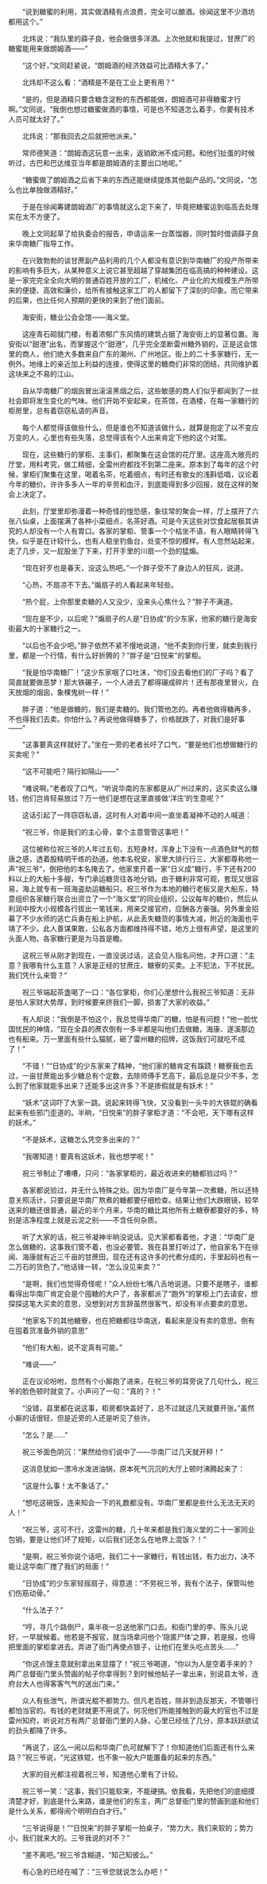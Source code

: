　　“说到糖蜜的利用，其实做酒精有点浪费，完全可以酿酒。徐闻这里不少酒坊都用这个。”

　　北炜说：“我队里的薛子良，他会做很多洋酒。上次他就和我提过，甘蔗厂的糖蜜能用来做朗姆酒——”

　　“这个好，”文同赶紧说，“朗姆酒的经济效益可比酒精大多了。”

　　北炜却不这么看：“酒精是不是在工业上更有用？”

　　“是的，但是酒精只要含糖含淀粉的东西都能做，朗姆酒可非得糖蜜才行啊。”文同说，“我倒也想过糖蜜做酒的事情，可是也不知道怎么着手，你要有技术人员可就太好了。”

　　北炜说：“那我回去之后就把他派来。”

　　常师德笑道：“朗姆酒这玩意一出来，返销欧洲不成问题。和他们扯蛋的时候听过，古巴和巴达维亚当年都是朗姆酒的主要出口地呢。”

　　“糖蜜做了朗姆酒之后省下来的东西还能继续提炼其他副产品的。”文同说，“怎么也比单独做酒精好。”

　　于是在徐闻筹建朗姆酒厂的事情就这么定下来了，毕竟把糖蜜运到临高去处理实在太不方便了。

　　晚上文同起草了给执委会的报告，申请运来一台蒸馏器，同时暂时借调薛子良来华南糖厂指导工作。

　　在兴致勃勃的谈甘蔗副产品利用的几个人都没有意识到华南糖厂的投产所带来的影响有多巨大，从某种意义上说它甚至超越了穿越集团在临高搞的种种建设。这是一家完完全全向大明的普通百姓开放的工厂，机械化、产业化的大规模生产所带来的便捷、高效和廉价，给所有接触这家工厂的人都留下了深刻的印象。而它带来的后果，也比任何人预期的更快的来到了他们面前。

　　海安街，糖业公会会馆——海义堂。

　　这座青石砌就门楼，有着浓郁广东风情的建筑占据了海安街上的显著位置。海安街以“甜港”出名，而掌握这个“甜港”，几乎完全垄断雷州糖外销的，正是这会馆里的商人，他们绝大多数来自广东的潮州、广州地区。街上的二十多家糖行，无一例外。地缘上的亲近加上利益的连接，使得这里的糖商们非常的团结，共同维护着这块来之不易的江山。

　　自从华南糖厂的烟囱冒出滚滚黑烟之后，这些敏感的商人们似乎都闻到了一丝社会即将发生变化的气味。他们开始不安起来，在茶馆，在酒楼，在每一家糖行的柜房里，总有着窃窃私语的声音。

　　每个人都觉得该做些什么，但是谁也不知道该做什么，就算是抱定了以不变应万变的人，心里也有些失落，总觉得该有个人出来肯定下他的这个对策。

　　现在，这些糖行的掌柜、主事们，都聚集在这会馆的花厅里。这座高大敞亮的厅堂，用料考究，做工精细，全雷州府都找不到第二座来。原本到了每年的这个时候，掌柜们聚集在这里，喝着名茶，吃着细点，有时还有歌女的浅斟低唱，议论着今年的糖价。许许多多人一年的辛劳和血汗，到底能得到多少回报，就在这样的聚会上决定了。

　　此刻，厅堂里却弥漫着一种奇怪的惶恐感，象往常的聚会一样，厅上摆开了六张八仙桌，上面摆满了各种小菜细点，名茶好酒。可是今天这些对饮食起居极其讲究的人却没有一个人有胃口。各家的掌柜、管事一个个枯坐不语，有人眼睛转得飞快，似乎是在计较什么，也有人稳坐钓鱼台，处变不惊的模样。有人忽然站起来，走了几步，又一屁股坐了下来，打开手里的川扇一个劲的猛煽。

　　“现在好歹也是春天，没这么热吧。”一个胖子受不了身边人的狂风，说道。

　　“心热，不扇凉不下去。”煽扇子的人看起来年轻些。

　　“热个屁，上你那里卖糖的人又没少，没来头心焦什么？”胖子不满道。

　　“现在是不少，以后呢？”煽扇子的人是“日协成”的少东家，他家的糖行是海安街最大的十家糖行之一。

　　“以后也不会少吧。”胖子依然不紧不慢地说道，“他不卖到你行里，就卖到我行里，都是一个行情，有什么好折腾的？”胖子是“日悦来”的掌柜。

　　“我是怕华南糖厂！”这少东家咽了口吐沫，“你们没去看他们的厂子吗？看了简直就要做恶梦！那大铁碾子，一个人进去了都得碾成碎片！还有那夜里冒火，白天放烟的烟囱，象棵鬼树一样！”

　　胖子道：“他是做糖的，我们是卖糖的。我们管他怎的。再者他做得糖再多，不也得我们去卖。你怕什么？再说他做得糖多了，价格就跌了，对我们是好事——”

　　“这事要真这样就好了。”坐在一旁的老者长吁了口气，“要是他们也想做糖行的买卖呢？”

　　“这不可能吧？隔行如隔山——”

　　“难说啊。”老者叹了口气，“听说华南的东家都是从广州过来的，这买卖这么赚钱，他们岂肯轻易放过？万一他们是想在这里直接做‘洋庄’的生意呢？”

　　这话引起了一阵窃窃私语，这时有人对着中间一直坐着凝神不动的人喊道：

　　“祝三爷，你是我们的主心骨，拿个主意管管这事吧！”

　　这位被称位祝三爷的人年过五旬，五短身材，浑身上下没有一点酒色财气的颓唐之感，透着股精明干练的劲道。他本名祝安，家里大排行行三，大家都尊称他一声“祝三爷”，倒把他的本名掩去了。他家里开着一家“日义成”糖行，手下还有200料以上的大船十多艘，专门承运糖货往各地分销。由于糖利非常可观，套现又很容易，海上就专有一班海盗劫运糖船只。祝三爷作为本地的糖行老板又是大船东，特意组织各家糖行联合出资立了一个“海义堂”的同业组织，公议每年的糖价，然后从利润中按大小规模各行拔出一笔钱来，用来交接官府，应酬各方豪强。另外重金招募了不少水师的逃亡兵勇在船上护航，从此丢失糖货的事情大减，附近的海面也平靖了不少。此人善谋果敢，公私各方面都维持得不错，地方上很有声望，是这里的头面人物。各家糖行更是为马首是瞻。

　　这祝三爷从刚才到现在，一直没说过话，这会见人指名问他，才开口道：“主意？我哪有什么主意？人家是正经的甘蔗庄、糖寮的买卖。上不犯法，下不扰民。我们凭什么来管？”

　　祝三爷端起茶盏喝了一口：“各位掌柜，你们心里想什么我祝三爷知道：无非是怕人家财大势厚，到时候要来挤我们一脚，损害了大家的收益。”

　　有人却说：“我倒是不怕这个，我总觉得华南厂的糖，怕是有问题！”他一脸忧国忧民的神情，“现在全县的蔗农倒有一多半都是叫他们去做糖，海康、遂溪那边也有船来。万一里面有些什么猫腻，砸了雷州糖的招牌，这饭我们可就吃不成了！”

　　“不错！”“日协成”的少东家来了精神，“他们家的糖肯定有蹊跷！糖寮我也去过，一亩甘蔗能出多少糖总有个定数，去除师傅手艺高下，最后总是只少不多，怎么到了他家就能多出来？还能多出这许多？不是掺假就是有妖术！”

　　“妖术”这词吓了大家一跳。说起来转得飞快，又没看到一头牛的大铁辊的确看起来有些邪门歪道的。半晌，“日悦来”的胖子掌柜才道：“不会吧，天下哪有这样的妖术。”

　　“不是妖术，这糖怎么凭空多出来的？”

　　“我哪知道！要真有这妖术，我也想学呢！”

　　祝三爷制止了嘈嘈，只问：“各家掌柜的，最近收进来的糖都验过吗？”

　　各家都说验过，并无什么特殊之处。因为华南厂是今年第一次煮糖，所以还特意关照活计，只要说是华南厂熬煮的糖都要仔细检查。结果让他们大跌眼镜，较早送来的糖还很普通，最近的半个月来，华南的糖比其他所有土糖寮都要好的多，特别是洁净程度上就是云泥之别——不含任何杂质。

　　听了大家的话，祝三爷凝神半晌没说话。见大家都看着他，才道：“华南厂是怎么做糖的，这事我们管不着，也没必要管。我在县里打听过了，他自家名下在徐闻、海康就有近三千亩的甘蔗田，现在还有这许多的代煮分成的，手里起码也有一二万石的货色了。”他话锋一转，“怎么没见来卖？”

　　“是啊，我们也觉得奇怪呢！”众人纷纷七嘴八舌地说道。只要不是瞎子，谁都看得出华南厂肯定会是个囤糖的大户了，各家都派了“跑外”的掌柜上门去请安，想探探这笔大买卖的意思，没想到对方言辞虽然很客气，却没有半点要卖的意思。

　　“他家名下的其他糖寮，也在把糖都往华南送，看起来是没有卖的意思。倒有在囤着货准备外销的意思”

　　“他们有大船，说不定真有可能。”

　　“难说——”

　　正在议论吩咐，忽然有个小厮跑了进来，在祝三爷的耳旁说了几句什么，祝三爷的脸色顿时就变了。小声问了一句：“真的？！”

　　“没错，县里都在说这事，柜房都快盖好了，总不过就这几天就要开张。”虽然小厮的话很轻，但是近旁的人还是听见了些许。

　　“怎么？是……”

　　祝三爷面色阴沉：“果然给你们说中了——华南厂过几天就开秤！”

　　这消息犹如一漂冷水泼进油锅，原本死气沉沉的大厅上顿时沸腾起来了：

　　“这是什么事！太不象话了。”

　　“想吃这碗饭，连来知会一下的礼数都没有。华南厂里都是些什么无法无天的人！”

　　“祝三爷，这可不行，这雷州的糖，几十年来都是我们海义堂的二十一家同业包销，要是让他们坏了规矩，以后我们还怎么在地界上混饭？！”

　　“是啊，祝三爷你说个话吧，我们二十一家糖行，有钱出钱，有力出力，决不能让这华南厂搅了我们的局面！”

　　“日协成”的少东家轻摇扇子，得意道：“不劳祝三爷，我有个法子，保管叫他们伤筋动骨。”

　　“什么法子？”

　　“哼，寻几个路倒尸，乘半夜一总送他家门口去。和衙门里的李、陈头儿说好，一早就候着。他若是不报官，就当场拿问他个‘隐匿尸体’之罪，若是报，也得把里面的掌柜拿进去。弄进了衙门再使点银子，让他们在里头吃点苦头……”

　　“你这点馊主意就别拿出来显摆了！”祝三爷喝道，“你以为人是空着手来的？两广总督衙门里头赞画的帖子你拿得到？到时候他帖子一拿出来，别说县太爷，连府台大人也得客客气气的送出门来。”

　　众人有些泄气，所谓光棍不都势力。但凡老百姓，除非到造反那天，不管哪行都怕当官的。有钱的老财就更不用说了。何况他们所能接触到的最大的官也不过是雷州知府，听说对方有两广总督衙门里的人脉，心里已经怯了几分，原本跃跃欲试的劲头都降了许多。

　　“再说了，这么一闹以后和华南厂仇可就解下了！你知道他们后面还有什么来路？”祝三爷说，“光这铁辊，也不象一般大户能置备的起来的东西。”

　　大家的目光都注视着祝三爷，知道他心里有了计较。

　　祝三爷一笑：“这事，我们只能软来，不能硬搞。依我看，先把他们的底细摸清楚才好，到底是什么来路，谁是他们的东主，两广总督衙门里的赞画到底和他们是什么关系，都得闹个明明白白才行。”

　　“三爷说得是！”“日悦来”的胖子掌柜一拍桌子，“势力大，我们来软的；势力小，我们就来大的。三爷我说的对不？”

　　“差不离吧。”祝三爷含糊道，“知己知彼么。”

　　有心急的已经在喊了：“三爷您就说怎么办吧！”
